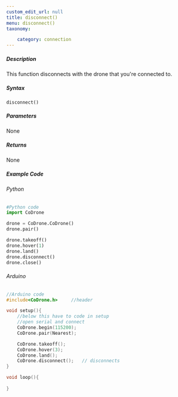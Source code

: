 ```yaml
---
custom_edit_url: null
title: disconnect()
menu: disconnect()
taxonomy:

	category: connection
---
```


##### Description
This function disconnects with the drone that you're connected to.

##### Syntax
```disconnect()```

##### Parameters
None

##### Returns
None

##### Example Code
###### Python
```python
#Python code
import CoDrone

drone = CoDrone.CoDrone()
drone.pair()

drone.takeoff()
drone.hover(1)
drone.land()
drone.disconnect()
drone.close()
```
###### Arduino
```c
//Arduino code
#include<CoDrone.h>		//header

void setup(){
	//below this have to code in setup
	//open serial and connect
	CoDrone.begin(115200);
	CoDrone.pair(Nearest);

	CoDrone.takeoff();
	CoDrone.hover(3);
	CoDrone.land();
	CoDrone.disconnect(); 	// disconnects	
}

void loop(){
	
}
```